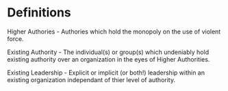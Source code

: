 # Definitions

Higher Authories - Authories which hold the monopoly on the use of violent force. 

Existing Authority - The individual(s) or group(s) which undeniably hold
existing authority over an organization in the eyes of Higher Authorities. 

Existing Leadership - Explicit or implicit (or both!) leadership within an
existing organization independant of thier level of authority. 


